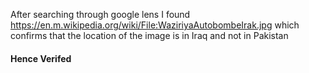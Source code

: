 After searching through google lens I found https://en.m.wikipedia.org/wiki/File:WaziriyaAutobombeIrak.jpg which confirms that the location of the image is in Iraq and not in Pakistan
#### Hence Verifed ####
